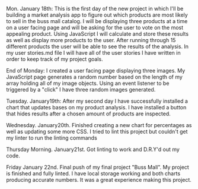 
Mon. January 18th: This is the first day of the new project in which I'll be building a market analysis app to figure out which products are most likely to sell in the buss mall catalog.  I will be displaying three products at a time on a user facing page and will be asking for the user to vote on the most appealing product.  Using JavaScript I will calculate and store these results as well as display more products to the user.  After running through 15 different products the user will be able to see the results of the analysis.  In my user stories.md file I will have all of the user stories I have written in order to keep track of my project goals.  

End of Monday: I created a user facing page displaying three images.  My JavaScript page generates a random number based on the length of my array holding all of my image objects.  Using an event listener to be triggered by a "click" I have three random images generated.  


Tuesday. January19th: After my second day I have successfully installed a chart that updates bases on my product analysis.  I have installed a button that hides results after a chosen amount of products are inspected.

Wednesday. January20th. Finished creating a new chart for percentages as well as updating some more CSS.  I tried to lint this project but couldn't get my linter to run the linting commands

Thursday Morning. January21st.  Got linting to work and D.R.Y'd out my code.

Friday January 22nd.  Final push of my final project "Buss Mall".  My project is finished and fully linted.  I have local storage working and both charts producing accurate numbers.  It was a great experience making this project.
